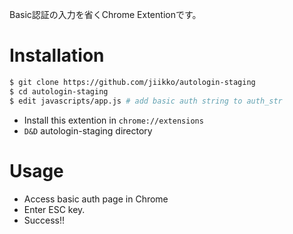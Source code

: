 Basic認証の入力を省くChrome Extentionです。

# Installation
```sh
$ git clone https://github.com/jiikko/autologin-staging
$ cd autologin-staging
$ edit javascripts/app.js # add basic auth string to auth_str
```
* Install this extention in `chrome://extensions`
* `D&D` autologin-staging directory

# Usage
* Access basic auth page in Chrome
* Enter ESC key.
* Success!!
